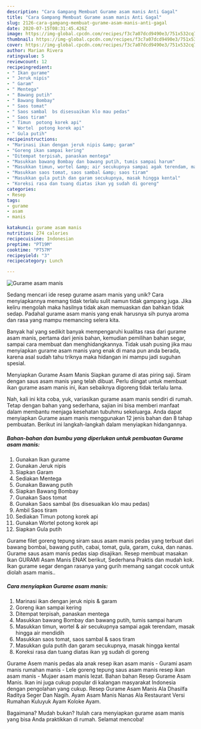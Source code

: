 ```yaml
---
description: "Cara Gampang Membuat Gurame asam manis Anti Gagal"
title: "Cara Gampang Membuat Gurame asam manis Anti Gagal"
slug: 2126-cara-gampang-membuat-gurame-asam-manis-anti-gagal
date: 2020-07-15T08:31:45.426Z
image: https://img-global.cpcdn.com/recipes/f3c7a07dcd9490e3/751x532cq70/gurame-asam-manis-foto-resep-utama.jpg
thumbnail: https://img-global.cpcdn.com/recipes/f3c7a07dcd9490e3/751x532cq70/gurame-asam-manis-foto-resep-utama.jpg
cover: https://img-global.cpcdn.com/recipes/f3c7a07dcd9490e3/751x532cq70/gurame-asam-manis-foto-resep-utama.jpg
author: Marian Rivera
ratingvalue: 5
reviewcount: 12
recipeingredient:
- " Ikan gurame"
- " Jeruk nipis"
- " Garam"
- " Mentega"
- " Bawang putih"
- " Bawang Bombay"
- " Saos tomat"
- " Saos sambal  bs disesuaikan klo mau pedas"
- " Saos tiram"
- " Timun  potong korek api"
- " Wortel  potong korek api"
- " Gula putih"
recipeinstructions:
- "Marinasi ikan dengan jeruk nipis &amp; garam"
- "Goreng ikan sampai kering"
- "Ditempat terpisah, panaskan mentega"
- "Masukkan bawang Bombay dan bawang putih, tumis sampai harum"
- "Masukkan timun, wortel &amp; air secukupnya sampai agak terendam, masak hingga air mendidih"
- "Masukkan saos tomat, saos sambal &amp; saos tiram"
- "Masukkan gula putih dan garam secukupnya, masak hingga kental"
- "Koreksi rasa dan tuang diatas ikan yg sudah di goreng"
categories:
- Resep
tags:
- gurame
- asam
- manis

katakunci: gurame asam manis 
nutrition: 274 calories
recipecuisine: Indonesian
preptime: "PT19M"
cooktime: "PT57M"
recipeyield: "3"
recipecategory: Lunch

---
```



![Gurame asam manis](https://img-global.cpcdn.com/recipes/f3c7a07dcd9490e3/751x532cq70/gurame-asam-manis-foto-resep-utama.jpg)

Sedang mencari ide resep gurame asam manis yang unik? Cara menyiapkannya memang tidak terlalu sulit namun tidak gampang juga. Jika keliru mengolah maka hasilnya tidak akan memuaskan dan bahkan tidak sedap. Padahal gurame asam manis yang enak harusnya sih punya aroma dan rasa yang mampu memancing selera kita.

Banyak hal yang sedikit banyak mempengaruhi kualitas rasa dari gurame asam manis, pertama dari jenis bahan, kemudian pemilihan bahan segar, sampai cara membuat dan menghidangkannya. Tidak usah pusing jika mau menyiapkan gurame asam manis yang enak di mana pun anda berada, karena asal sudah tahu triknya maka hidangan ini mampu jadi suguhan spesial.

Menyiapkan Gurame Asam Manis Siapkan gurame di atas piring saji. Siram dengan saus asam manis yang telah dibuat. Perlu diingat untuk membuat ikan gurame asam manis ini, ikan sebaiknya digoreng tidak terlalu lama.


Nah, kali ini kita coba, yuk, variasikan gurame asam manis sendiri di rumah. Tetap dengan bahan yang sederhana, sajian ini bisa memberi manfaat dalam membantu menjaga kesehatan tubuhmu sekeluarga. Anda dapat menyiapkan Gurame asam manis menggunakan 12 jenis bahan dan 8 tahap pembuatan. Berikut ini langkah-langkah dalam menyiapkan hidangannya.

<!--inarticleads1-->

##### Bahan-bahan dan bumbu yang diperlukan untuk pembuatan Gurame asam manis:

1. Gunakan  Ikan gurame
1. Gunakan  Jeruk nipis
1. Siapkan  Garam
1. Sediakan  Mentega
1. Gunakan  Bawang putih
1. Siapkan  Bawang Bombay
1. Gunakan  Saos tomat
1. Gunakan  Saos sambal  (bs disesuaikan klo mau pedas)
1. Ambil  Saos tiram
1. Sediakan  Timun  potong korek api
1. Gunakan  Wortel  potong korek api
1. Siapkan  Gula putih


Gurame filet goreng tepung siram saus asam manis pedas yang terbuat dari bawang bombai, bawang putih, cabai, tomat, gula, garam, cuka, dan nanas. Gurame saus asam manis pedas siap disajikan. Resep membuat masakan Ikan GURAMI Asam Manis ENAK berikut, Sederhana Praktis dan mudah kok. Ikan gurame segar dengan rasanya yang gurih memang sangat cocok untuk diolah asam manis.. 

<!--inarticleads2-->

##### Cara menyiapkan Gurame asam manis:

1. Marinasi ikan dengan jeruk nipis &amp; garam
1. Goreng ikan sampai kering
1. Ditempat terpisah, panaskan mentega
1. Masukkan bawang Bombay dan bawang putih, tumis sampai harum
1. Masukkan timun, wortel &amp; air secukupnya sampai agak terendam, masak hingga air mendidih
1. Masukkan saos tomat, saos sambal &amp; saos tiram
1. Masukkan gula putih dan garam secukupnya, masak hingga kental
1. Koreksi rasa dan tuang diatas ikan yg sudah di goreng


Gurame Asem manis pedas ala anak resep ikan asam manis - Gurami asam manis rumahan manis - Lele goreng tepung saus asam manis resep ikan asam manis - Mujaer asam manis lezat. Bahan bahan Resep Gurame Asam Manis. Ikan ini juga cukup popular di kalangan masyarakat Indonesia dengan pengolahan yang cukup. Resep Gurame Asam Manis Ala Dhasilfa Raditya Seger Dan Nagih. Ayam Asam Manis Nanas Ala Restaurant Versi Rumahan Kuluyuk Ayam Koloke Ayam. 

Bagaimana? Mudah bukan? Itulah cara menyiapkan gurame asam manis yang bisa Anda praktikkan di rumah. Selamat mencoba!
